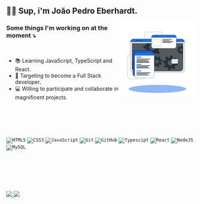 ## 🙋‍♂ Sup, i'm João Pedro Eberhardt. 
<img src="https://github.com/jpeberhardt/eberhardt/blob/main/Developer%20activity-bro.png" min-width="200px" max-width="200px" width="200px" align="right" alt="Computador iuriCode">

### Some things I'm working on at the moment ⤵️
<br>

- 📚 Learning JavaScript, TypeScript and React.
- 🎯 Targeting to become a Full Stack developer.
- 💻 Willing to participate and collaborate in magnificent projects.

<br><br><br><br>

<p align="left">
  <code><img width="45px" src="https://cdn.jsdelivr.net/gh/devicons/devicon/icons/html5/html5-original-wordmark.svg" title = "HTML5"/></code>
  <code><img width="45px" src="https://cdn.jsdelivr.net/gh/devicons/devicon/icons/css3/css3-original-wordmark.svg" title = "CSS3"/></code>
  <code><img width="45px" src="https://cdn.jsdelivr.net/gh/devicons/devicon/icons/javascript/javascript-original.svg" title = "JavaScript"/></code>
  <code><img width="45px" src="https://cdn.jsdelivr.net/gh/devicons/devicon/icons/git/git-original.svg" title = "Git"/></code>
  <code><img width="45px" src="https://www.vectorlogo.zone/logos/github/github-icon.svg" title = "GitHub"/></code>
  <code><img width="45px" src="https://cdn.jsdelivr.net/gh/devicons/devicon@latest/icons/typescript/typescript-original.svg" title = "Typescipt"/></code>
  <code><img width="45px" src="https://www.vectorlogo.zone/logos/reactjs/reactjs-icon.svg" title = "React"/></code>
  <code><img width="45px" src="https://www.vectorlogo.zone/logos/nodejs/nodejs-icon.svg" title = "NodeJS"/></code>
  <code><img width="45px" src="https://cdn.jsdelivr.net/gh/devicons/devicon/icons/mysql/mysql-original.svg" title = "MySQL"/></code>
</p>

<br><br>

##
<br>
<p align="left">
<a href="https://github.com/jpeberhardt">
  <img height="200px" src="https://github-readme-stats.vercel.app/api/top-langs/?username=jpeberhardt&layout=donut&theme=react&show_icons=true"/>
  <img height="200px" src="https://github-readme-stats.vercel.app/api?username=jpeberhardt&theme=react&show_icons=true"/>
</a>
</p>




